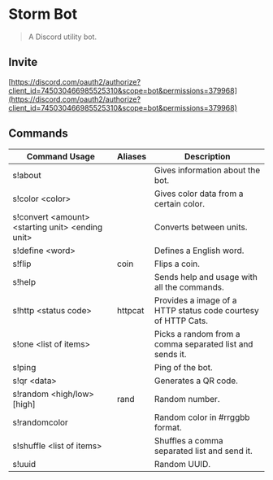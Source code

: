 # Storm Bot
> A Discord utility bot.

## Invite
[https://discord.com/oauth2/authorize?client_id=745030466985525310&scope=bot&permissions=379968](https://discord.com/oauth2/authorize?client_id=745030466985525310&scope=bot&permissions=379968)

## Commands
| Command Usage | Aliases | Description |
|-|-|-|
| s!about |  | Gives information about the bot. |
| s!color \<color\> |  | Gives color data from a certain color. |
| s!convert \<amount\> \<starting unit\> \<ending unit\> |  | Converts between units. |
| s!define \<word\> |  | Defines a English word. |
| s!flip | coin | Flips a coin. |
| s!help |  | Sends help and usage with all the commands. |
| s!http \<status code\> | httpcat | Provides a image of a HTTP status code courtesy of HTTP Cats. |
| s!one \<list of items\> |  | Picks a random from a comma separated list and sends it. |
| s!ping |  | Ping of the bot. |
| s!qr \<data\> |  | Generates a QR code. |
| s!random <high/low> [high] | rand | Random number. |
| s!randomcolor |  | Random color in #rrggbb format. |
| s!shuffle \<list of items\> |  | Shuffles a comma separated list and send it. |
| s!uuid |  | Random UUID. |
